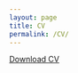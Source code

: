 ```yaml
---
layout: page
title: CV
permalink: /CV/
---
```



<html>
    <!--<head>
        <meta http-equiv="refresh" content="0; url=/CV.pdf">
        <link rel="canonical" href="/CV.pdf">
    </head>-->
    <body>
    <a href="/CV.pdf">Download CV</a>
    <object data="/CV.pdf" width="100%" height="700" type='application/pdf'>
    </object>
    </body>
</html>

